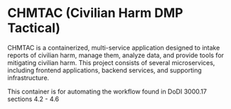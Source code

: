 # CHMTAC (Civilian Harm DMP Tactical) 

CHMTAC is a containerized, multi-service application designed to intake reports of civilian harm, manage them, analyze data, and provide tools for mitigating civilian harm. This project consists of several microservices, including frontend applications, backend services, and supporting infrastructure.

This container is for automating the workflow found in DoDI 3000.17 sections 4.2 - 4.6
